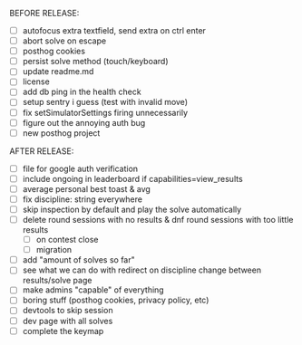 BEFORE RELEASE:
- [ ] autofocus extra textfield, send extra on ctrl enter
- [ ] abort solve on escape
- [ ] posthog cookies
- [ ] persist solve method (touch/keyboard)
- [ ] update readme.md
- [ ] license
- [ ] add db ping in the health check
- [ ] setup sentry i guess (test with invalid move)
- [ ] fix setSimulatorSettings firing unnecessarily
- [ ] figure out the annoying auth bug
- [ ] new posthog project

AFTER RELEASE:
- [ ] file for google auth verification
- [ ] include ongoing in leaderboard if capabilities=view_results
- [ ] average personal best toast & avg 
- [ ] fix discipline: string everywhere
- [ ] skip inspection by default and play the solve automatically
- [ ] delete round sessions with no results & dnf round sessions with too little results
    - [ ] on contest close
    - [ ] migration
- [ ] add "amount of solves so far" 
- [ ] see what we can do with redirect on discipline change between results/solve page
- [ ] make admins "capable" of everything
- [ ] boring stuff (posthog cookies, privacy policy, etc)
- [ ] devtools to skip session
- [ ] dev page with all solves
- [ ] complete the keymap
